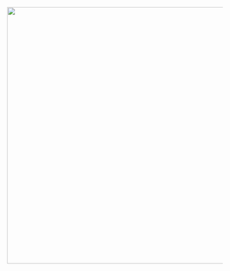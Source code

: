 
<img src="https://res.cloudinary.com/dufjm5xsi/image/upload/v1686040409/Github_Cover_page_ibvrq1.png" height="600" width="1200" />
